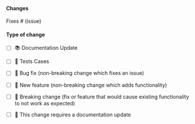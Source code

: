 #### Changes
<!-- Please include a summary of the change and which issue is fixed. -->
<!-- Please also include relevant motivation and context. -->
<!-- List any dependencies that are required for this change. -->

Fixes # (issue)


#### Type of change
<!-- Please delete options that are not relevant. -->
- [ ] 📚  Documentation Update
- [ ] 🧪 Tests Cases
- [ ] 🐞 Bug fix (non-breaking change which fixes an issue)
- [ ] 🔬 New feature (non-breaking change which adds functionality)
- [ ] 🚨 Breaking change (fix or feature that would cause existing functionality to not work as expected)
- [ ] 📝 This change requires a documentation update

